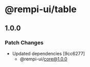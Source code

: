 # @rempi-ui/table

## 1.0.0

### Patch Changes

- Updated dependencies [9cc6277]
  - @rempi-ui/core@1.0.0
